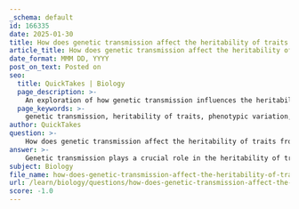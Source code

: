 ```yaml
---
_schema: default
id: 166335
date: 2025-01-30
title: How does genetic transmission affect the heritability of traits from parent to offspring?
article_title: How does genetic transmission affect the heritability of traits from parent to offspring?
date_format: MMM DD, YYYY
post_on_text: Posted on
seo:
  title: QuickTakes | Biology
  page_description: >-
    An exploration of how genetic transmission influences the heritability of traits from parents to offspring, detailing methods for estimating heritability and the role of genetic variation.
  page_keywords: >-
    genetic transmission, heritability of traits, phenotypic variation, genetic factors, parent-offspring regression, truncation selection, cross-fostering experiments, genetic variation, behavioral traits, environmental influences, inheritance, evolutionary processes
author: QuickTakes
question: >-
    How does genetic transmission affect the heritability of traits from parent to offspring?
answer: >-
    Genetic transmission plays a crucial role in the heritability of traits from parent to offspring. Heritability is defined as the proportion of phenotypic variation in a trait that can be attributed to genetic variation among individuals in a population. It is important to understand that heritability does not measure the extent to which a trait is determined by genes; rather, it reflects the relative contribution of genetic differences to the observed variation in that trait.\n\n### Key Concepts of Heritability\n\n1. **Heritability Scale**: Heritability is measured on a scale from 0 to 1 (or 0% to 100%):\n   - A heritability value of 0 indicates that the trait is entirely influenced by environmental factors, with no genetic contribution.\n   - A heritability value of 1 suggests that the trait is completely determined by genetic factors, with no influence from the environment.\n\n2. **Methods to Estimate Heritability**:\n   - **Parent-Offspring Regression**: This statistical method estimates heritability by comparing the traits of parents and their offspring. A high correlation between the traits of parents and their offspring indicates high heritability. For example, if larger parents tend to have larger offspring, this suggests a genetic influence on size.\n   - **Truncation Selection Experiments**: In these experiments, individuals with extreme traits are selected for breeding. The traits of their offspring are then analyzed to estimate heritability based on the traits' expression in the next generation.\n   - **Cross-Fostering Experiments**: This method involves raising offspring in different environments to control for environmental influences. By observing the traits of offspring raised by different parents, researchers can distinguish between genetic and environmental contributions to behavior.\n\n3. **Genetic Variation**: Heritability is fundamentally linked to genetic variation within a population. Genetic variation can arise from mutations, genetic recombination, and migration. This variation is essential for natural selection to occur, as it provides the raw material upon which selection can act.\n\n4. **Behavioral Traits**: Studies have shown that certain behavioral traits, such as aggression in dogs, can be inherited, indicating that genetic factors significantly contribute to the variation in these traits.\n\nIn summary, genetic transmission affects the heritability of traits by determining the extent to which genetic factors contribute to the variation observed in those traits among offspring. The methods used to estimate heritability, such as parent-offspring regression, truncation selection experiments, and cross-fostering experiments, provide insights into the genetic basis of traits and the role of environmental influences. Understanding heritability is essential for studying evolutionary processes and the inheritance of behaviors in animal populations.
subject: Biology
file_name: how-does-genetic-transmission-affect-the-heritability-of-traits-from-parent-to-offspring.md
url: /learn/biology/questions/how-does-genetic-transmission-affect-the-heritability-of-traits-from-parent-to-offspring
score: -1.0
---
```


&nbsp;